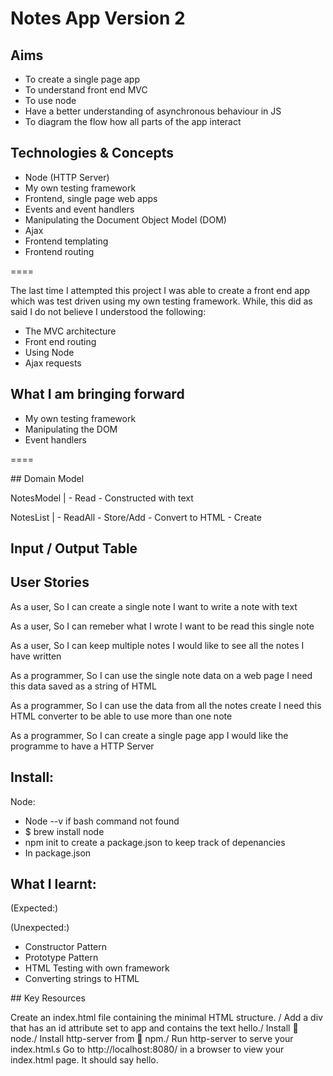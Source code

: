 # Notes App Version 2 

## Aims
- To create a single page app
- To understand front end MVC 
- To use node 
- Have a better understanding of asynchronous behaviour in JS 
- To diagram the flow how all parts of the app interact 
 
## Technologies & Concepts

- Node (HTTP Server)
- My own testing framework 
- Frontend, single page web apps
- Events and event handlers
- Manipulating the Document Object Model (DOM)
- Ajax
- Frontend templating
- Frontend routing

====

The last time I attempted this project I was able to create a front end app which was test driven using my own testing framework. While, this did as said I do not believe I understood the following:

- The MVC architecture
- Front end routing 
- Using Node
- Ajax requests 


## What I am bringing forward 
- My own testing framework 
- Manipulating the DOM 
- Event handlers 

====

## Domain Model

NotesModel | 
            - Read 
            - Constructed with text

NotesList  | 
            - ReadAll
            - Store/Add <This is called in create>
            - Convert to HTML 
            - Create <Coupled with NotesModel>

## Input / Output Table


## User Stories 

As a user, 
So I can create a single note 
I want to write a note with text

As a user, 
So I can remeber what I wrote
I want to be read this single note

As a user, 
So I can keep multiple notes 
I would like to see all the notes I have written

As a programmer,
So I can use the single note data on a web page 
I need this data saved as a string of HTML

As a programmer,
So I can use the data from all the notes create 
I need this HTML converter to be able to use more than one note 

As a programmer, 
So I can create a single page app
I would like the programme to have a HTTP Server 

## Install:
Node:
- Node --v 
    if bash command not found
- $ brew install node
- npm init 
    to create a package.json to keep track of depenancies 
- In package.json 


## What I learnt:

(Expected:)



(Unexpected:)

- Constructor Pattern 
- Prototype Pattern 
- HTML Testing with own framework 
- Converting strings to HTML 

## Key Resources 



Create an index.html file containing the minimal HTML structure. / 
 Add a div that has an id attribute set to app and contains the text hello./
 Install 💊 node./
 Install http-server from 💊 npm./
 Run http-server to serve your index.html.s
 Go to http://localhost:8080/ in a browser to view your index.html page. It should say hello.